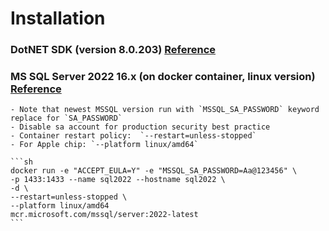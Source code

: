 # Installation

### DotNET SDK (version 8.0.203) [Reference](https://dotnet.microsoft.com/en-us/download)

### MS SQL Server 2022 16.x (on docker container, linux version) [Reference](https://learn.microsoft.com/en-us/sql/linux/quickstart-install-connect-docker?view=sql-server-ver16&tabs=cli&pivots=cs1-bash)

    - Note that newest MSSQL version run with `MSSQL_SA_PASSWORD` keyword replace for `SA_PASSWORD`
    - Disable sa account for production security best practice
    - Container restart policy:  `--restart=unless-stopped`
    - For Apple chip: `--platform linux/amd64`

    ```sh
    docker run -e "ACCEPT_EULA=Y" -e "MSSQL_SA_PASSWORD=Aa@123456" \
    -p 1433:1433 --name sql2022 --hostname sql2022 \
    -d \
    --restart=unless-stopped \
    --platform linux/amd64
    mcr.microsoft.com/mssql/server:2022-latest
    ```



  